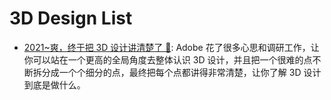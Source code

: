 # 3D Design List

- [2021~爽，终于把 3D 设计讲清楚了 🎥](https://zhuanlan.zhihu.com/p/351090362): Adobe 花了很多心思和调研工作，让你可以站在一个更高的全局角度去整体认识 3D 设计，并且把一个很难的点不断拆分成一个个细分的点，最终把每个点都讲得非常清楚，让你了解 3D 设计到底是做什么。
